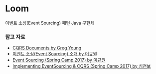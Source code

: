 # Loom

이벤트 소싱(Event Sourcing) 패턴 Java 구현체


### 참고 자료

  - [CQRS Documents by Greg Young](https://cqrs.files.wordpress.com/2010/11/cqrs_documents.pdf) <br>
  - [이벤트 소싱(Event Sourcing) 소개 by 이규원](https://justhackem.wordpress.com/2017/02/05/introducing-event-sourcing) <br>
  - [Event Sourcing (Spring Camp 2017) by 이규원](https://docs.com/gyuwon/5525/event-sourcing-spring-camp-2017) <br>
  - [Implementing EventSourcing & CQRS (Spring Camp 2017) by 심천보](https://github.com/jaceshim/springcamp2017/blob/master/springcamp2017_implementing_es_cqrs.pdf)
